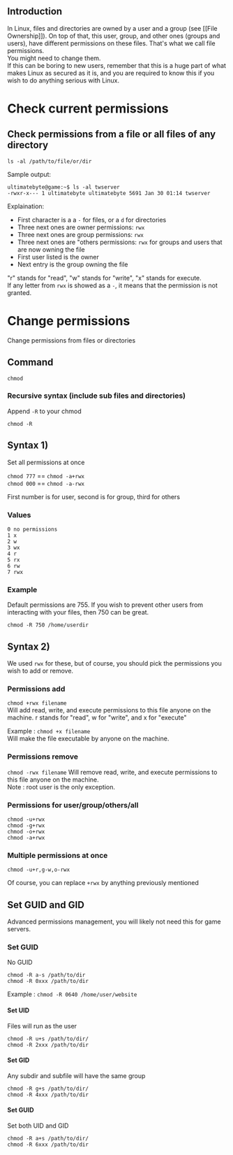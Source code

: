 ## Introduction
In Linux, files and directories are owned by a user and a group (see [[File Ownership]]). On top of that, this user, group, and other ones (groups and users), have different permissions on these files. That's what we call file permissions.  
You might need to change them.  
If this can be boring to new users, remember that this is a huge part of what makes Linux as secured as it is, and you are required to know this if you wish to do anything serious with Linux.

# Check current permissions

## Check permissions from a file or all files of any directory

`ls -al /path/to/file/or/dir`

Sample output:

```
ultimatebyte@game:~$ ls -al twserver
-rwxr-x--- 1 ultimatebyte ultimatebyte 5691 Jan 30 01:14 twserver
```

Explaination:  
* First character is a a `-` for files, or a `d` for directories
* Three next ones are owner permissions: `rwx`
* Three next ones are group permissions: `rwx`
* Three next ones are "others permissions: `rwx` for groups and users that are now owning the file
* First user listed is the owner
* Next entry is the group owning the file

"r" stands for "read", "w" stands for "write", "x" stands for execute.  
If any letter from `rwx` is showed as a `-`, it means that the permission is not granted.

# Change permissions

Change permissions from files or directories

## Command

`chmod`

### Recursive syntax (include sub files and directories)
Append `-R` to your chmod  

`chmod -R`

## Syntax 1)

Set all permissions at once

`chmod 777` == `chmod -a+rwx`  
`chmod 000` == `chmod -a-rwx`  

First number is for user, second is for group, third for others

### Values

````
0 no permissions
1 x
2 w
3 wx
4 r
5 rx
6 rw
7 rwx
````

### Example

Default permissions are 755. If you wish to prevent other users from interacting with your files, then 750 can be great.

`chmod -R 750 /home/userdir`

## Syntax 2)

We used `rwx` for these, but of course, you should pick the permissions you wish to add or remove.

### Permissions add
`chmod +rwx filename`  
Will add read, write, and execute permissions to this file anyone on the machine.
r stands for "read", w for "write", and x for "execute"

Example : `chmod +x filename`  
Will make the file executable by anyone on the machine.

### Permissions remove
`chmod -rwx filename`
Will remove read, write, and execute permissions to this file anyone on the machine.  
Note : root user is the only exception.

### Permissions for user/group/others/all
`chmod -u+rwx`  
`chmod -g+rwx`  
`chmod -o+rwx`  
`chmod -a+rwx`  

### Multiple permissions at once
`chmod -u+r,g-w,o-rwx`  

Of course, you can replace `+rwx` by anything previously mentioned

## Set GUID and GID

Advanced permissions management, you will likely not need this for game servers.

### Set GUID
No GUID

`chmod -R a-s /path/to/dir`  
`chmod -R 0xxx /path/to/dir `

Example : `chmod -R 0640 /home/user/website`  

#### Set UID
Files will run as the user

`chmod -R u+s /path/to/dir/`  
`chmod -R 2xxx /path/to/dir`

#### Set GID
Any subdir and subfile will have the same group

`chmod -R g+s /path/to/dir/`  
`chmod -R 4xxx /path/to/dir`

#### Set GUID
Set both UID and GID

`chmod -R a+s /path/to/dir/`  
`chmod -R 6xxx /path/to/dir`
